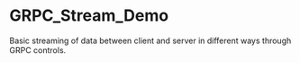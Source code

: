 # GRPC_Stream_Demo
Basic streaming of data between client and server in different ways through GRPC controls.
